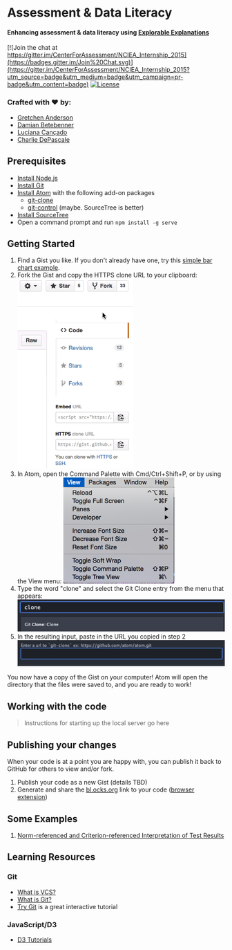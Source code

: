 Assessment & Data Literacy
==========================

#### Enhancing assessment & data literacy using [Explorable Explanations](http://explorableexplanations.com/)

[![Join the chat at https://gitter.im/CenterForAssessment/NCIEA_Internship_2015](https://badges.gitter.im/Join%20Chat.svg)](https://gitter.im/CenterForAssessment/NCIEA_Internship_2015?utm_source=badge&utm_medium=badge&utm_campaign=pr-badge&utm_content=badge) [![License](http://img.shields.io/badge/license-GPL%203-brightgreen.svg?style=flat)](https://github.com/CenterForAssessment/NCIEA_Internship_2015/blob/master/LICENSE.md)


### Crafted with :heart: by:

* [Gretchen Anderson](https://github.com/ganders309)
* [Damian Betebenner](https://github.com/dbetebenner)
* [Luciana Cançado](https://github.com/lcancado)
* [Charlie DePascale](https://github.com/cdepascale)

## Prerequisites

* [Install Node.js](https://nodejs.org/)
* [Install Git](https://git-scm.com/downloads)
* [Install Atom](https://atom.io/) with the following add-on packages
  * [git-clone](https://atom.io/packages/git-clone)
  * [git-control](https://atom.io/packages/git-control) (maybe. SourceTree is better)
* [Install SourceTree](http://www.sourcetreeapp.com/)
* Open a command prompt and run `npm install -g serve`

## Getting Started

1. Find a Gist you like. If you don't already have one, try this [simple bar chart example](https://gist.github.com/bclinkinbeard/3a65ba05a662103bb2e9).
2. Fork the Gist and copy the HTTPS clone URL to your clipboard:
![Fork and copy](https://github.com/CenterForAssessment/NCIEA_Internship_2015/raw/master/assets/fork_and_copy.gif)
3. In Atom, open the Command Palette with Cmd/Ctrl+Shift+P, or by using the View menu:
![Command palette](https://github.com/CenterForAssessment/NCIEA_Internship_2015/raw/master/assets/cmd_palette.png)
4. Type the word "clone" and select the Git Clone entry from the menu that appears:
![Clone](https://github.com/CenterForAssessment/NCIEA_Internship_2015/raw/master/assets/clone.png)
5. In the resulting input, paste in the URL you copied in step 2
![Clone](https://github.com/CenterForAssessment/NCIEA_Internship_2015/raw/master/assets/git_url.png)

You now have a copy of the Gist on your computer! Atom will open the directory that the files were saved to, and you are ready to work!

## Working with the code

> Instructions for starting up the local server go here

## Publishing your changes

When your code is at a point you are happy with, you can publish it back to GitHub for others to view and/or fork.

1. Publish your code as a new Gist (details TBD)
2. Generate and share the [bl.ocks.org](http://bl.ocks.org/) link to your code ([browser extension](https://github.com/mbostock/bl.ocks.org/blob/master/README.md))

## Some Examples

1. [Norm-referenced and Criterion-referenced Interpretation of Test Results](http://nciea-gist-viewer.herokuapp.com/40dc9aeec84eec66bf98/)

## Learning Resources

### Git

* [What is VCS?](https://www.youtube.com/watch?v=8oRjP8yj2Wo&index=1&list=PLg7s6cbtAD165JTRsXh8ofwRw0PqUnkVH)
* [What is Git?](https://www.youtube.com/watch?v=uhtzxPU7Bz0&index=2&list=PLg7s6cbtAD165JTRsXh8ofwRw0PqUnkVH)
* [Try Git](https://try.github.io/) is a great interactive tutorial

### JavaScript/D3

* [D3 Tutorials](http://alignedleft.com/tutorials/d3)
